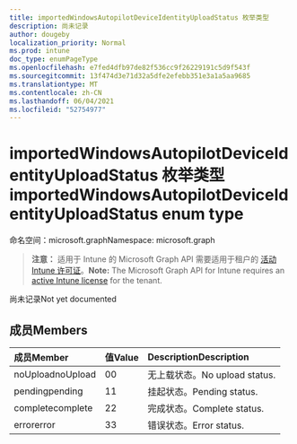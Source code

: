 ```yaml
---
title: importedWindowsAutopilotDeviceIdentityUploadStatus 枚举类型
description: 尚未记录
author: dougeby
localization_priority: Normal
ms.prod: intune
doc_type: enumPageType
ms.openlocfilehash: e7fed4dfb97de82f536cc9f26229191c5d9f543f
ms.sourcegitcommit: 13f474d3e71d32a5dfe2efebb351e3a1a5aa9685
ms.translationtype: MT
ms.contentlocale: zh-CN
ms.lasthandoff: 06/04/2021
ms.locfileid: "52754977"
---
```

# <a name="importedwindowsautopilotdeviceidentityuploadstatus-enum-type"></a><span data-ttu-id="28b97-103">importedWindowsAutopilotDeviceIdentityUploadStatus 枚举类型</span><span class="sxs-lookup"><span data-stu-id="28b97-103">importedWindowsAutopilotDeviceIdentityUploadStatus enum type</span></span>

<span data-ttu-id="28b97-104">命名空间：microsoft.graph</span><span class="sxs-lookup"><span data-stu-id="28b97-104">Namespace: microsoft.graph</span></span>

> <span data-ttu-id="28b97-105">**注意：** 适用于 Intune 的 Microsoft Graph API 需要适用于租户的 [活动 Intune 许可证](https://go.microsoft.com/fwlink/?linkid=839381)。</span><span class="sxs-lookup"><span data-stu-id="28b97-105">**Note:** The Microsoft Graph API for Intune requires an [active Intune license](https://go.microsoft.com/fwlink/?linkid=839381) for the tenant.</span></span>

<span data-ttu-id="28b97-106">尚未记录</span><span class="sxs-lookup"><span data-stu-id="28b97-106">Not yet documented</span></span>

## <a name="members"></a><span data-ttu-id="28b97-107">成员</span><span class="sxs-lookup"><span data-stu-id="28b97-107">Members</span></span>
|<span data-ttu-id="28b97-108">成员</span><span class="sxs-lookup"><span data-stu-id="28b97-108">Member</span></span>|<span data-ttu-id="28b97-109">值</span><span class="sxs-lookup"><span data-stu-id="28b97-109">Value</span></span>|<span data-ttu-id="28b97-110">Description</span><span class="sxs-lookup"><span data-stu-id="28b97-110">Description</span></span>|
|:---|:---|:---|
|<span data-ttu-id="28b97-111">noUpload</span><span class="sxs-lookup"><span data-stu-id="28b97-111">noUpload</span></span>|<span data-ttu-id="28b97-112">0</span><span class="sxs-lookup"><span data-stu-id="28b97-112">0</span></span>|<span data-ttu-id="28b97-113">无上载状态。</span><span class="sxs-lookup"><span data-stu-id="28b97-113">No upload status.</span></span>|
|<span data-ttu-id="28b97-114">pending</span><span class="sxs-lookup"><span data-stu-id="28b97-114">pending</span></span>|<span data-ttu-id="28b97-115">1</span><span class="sxs-lookup"><span data-stu-id="28b97-115">1</span></span>|<span data-ttu-id="28b97-116">挂起状态。</span><span class="sxs-lookup"><span data-stu-id="28b97-116">Pending status.</span></span>|
|<span data-ttu-id="28b97-117">complete</span><span class="sxs-lookup"><span data-stu-id="28b97-117">complete</span></span>|<span data-ttu-id="28b97-118">2</span><span class="sxs-lookup"><span data-stu-id="28b97-118">2</span></span>|<span data-ttu-id="28b97-119">完成状态。</span><span class="sxs-lookup"><span data-stu-id="28b97-119">Complete status.</span></span>|
|<span data-ttu-id="28b97-120">error</span><span class="sxs-lookup"><span data-stu-id="28b97-120">error</span></span>|<span data-ttu-id="28b97-121">3</span><span class="sxs-lookup"><span data-stu-id="28b97-121">3</span></span>|<span data-ttu-id="28b97-122">错误状态。</span><span class="sxs-lookup"><span data-stu-id="28b97-122">Error status.</span></span>|




